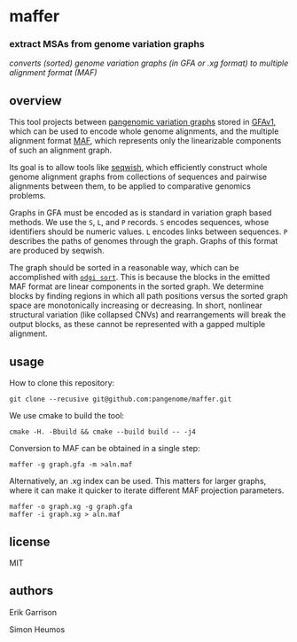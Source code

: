 # maffer

### extract MSAs from genome variation graphs

_converts (sorted) genome variation graphs (in GFA or .xg format) to multiple alignment format (MAF)_

## overview

This tool projects between [pangenomic variation graphs](https://pangenome.github.io/) stored in [GFAv1](https://github.com/GFA-spec/GFA-spec/blob/master/GFA1.md), which can be used to encode whole genome alignments, and the multiple alignment format [MAF](http://www.bx.psu.edu/~dcking/man/maf.xhtml), which represents only the linearizable components of such an alignment graph.

Its goal is to allow tools like [seqwish](https://github.com/ekg/seqwish), which efficiently construct whole genome alignment graphs from collections of sequences and pairwise alignments between them, to be applied to comparative genomics problems.

Graphs in GFA must be encoded as is standard in variation graph based methods.
We use the `S`, `L`, and `P` records.
`S` encodes sequences, whose identifiers should be numeric values.
`L` encodes links between sequences.
`P` describes the paths of genomes through the graph.
Graphs of this format are produced by seqwish.

The graph should be sorted in a reasonable way, which can be accomplished with [`odgi sort`](https://pangenome.github.io/odgi/odgi_docs.html#_odgi_sort1).
This is because the blocks in the emitted MAF format are linear components in the sorted graph.
We determine blocks by finding regions in which all path positions versus the sorted graph space are monotonically increasing or decreasing.
In short, nonlinear structural variation (like collapsed CNVs) and rearrangements will break the output blocks, as these cannot be represented with a gapped multiple alignment.

## usage

How to clone this repository:
```
git clone --recusive git@github.com:pangenome/maffer.git
```

We use cmake to build the tool:

```
cmake -H. -Bbuild && cmake --build build -- -j4
```

Conversion to MAF can be obtained in a single step:

```
maffer -g graph.gfa -m >aln.maf
```

Alternatively, an .xg index can be used.
This matters for larger graphs, where it can make it quicker to iterate different MAF projection parameters.

```
maffer -o graph.xg -g graph.gfa
maffer -i graph.xg > aln.maf
```

## license

MIT

## authors

Erik Garrison

Simon Heumos
